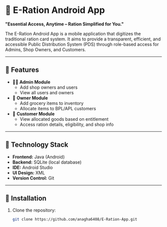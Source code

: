 # 📱 E-Ration Android App

**"Essential Access, Anytime – Ration Simplified for You."**

The E-Ration Android App is a mobile application that digitizes the traditional ration card system. It aims to provide a transparent, efficient, and accessible Public Distribution System (PDS) through role-based access for Admins, Shop Owners, and Customers.

---

## 🔧 Features

- 👨‍💼 **Admin Module**
  - Add shop owners and users
  - View all users and owners
- 🛒 **Owner Module**
  - Add grocery items to inventory
  - Allocate items to BPL/APL customers
- 👤 **Customer Module**
  - View allocated goods based on entitlement
  - Access ration details, eligibility, and shop info

---

## 📲 Technology Stack

- **Frontend:** Java (Android)
- **Backend:** SQLite (local database)
- **IDE:** Android Studio
- **UI Design:** XML
- **Version Control:** Git

---

## 📌 Installation

1. Clone the repository:
   ```bash
   git clone https://github.com/anagha6408/E-Ration-App.git
